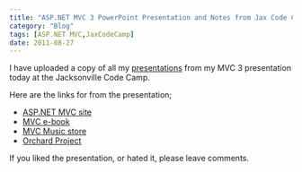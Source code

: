 ```yaml
---
title: "ASP.NET MVC 3 PowerPoint Presentation and Notes from Jax Code Camp"
category: "Blog"
tags: [ASP.NET MVC,JaxCodeCamp]
date: 2011-08-27
---
```



I have uploaded a copy of all my [presentations](http://slides.com/davidfekke "Slides") from my MVC 3 presentation today at the Jacksonville Code Camp.

Here are the links for from the presentation;

*   [ASP.NET MVC site](http://asp.net/mvc "asp.net/mvc")
*   [MVC e-book](https://aspnetmvcbook.s3.amazonaws.com/aspnetmvc-nerdinner_v1.pdf "MVC E-book")
*   [MVC Music store](https://bit.ly/mvcmusicstore "mvc music store")
*   [Orchard Project](https://orchardcore.net "Orchard")

<div>If you liked the presentation, or hated it, please leave comments.</div>